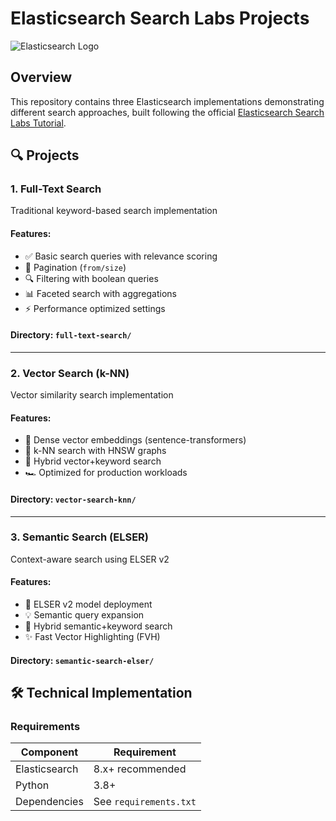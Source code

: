 # Elasticsearch Search Labs Projects

![Elasticsearch Logo](https://www.elastic.co/static-res/images/elastic-logo-200.png)

## Overview
This repository contains three Elasticsearch implementations demonstrating different search approaches, built following the official [Elasticsearch Search Labs Tutorial](https://www.elastic.co/search-labs/tutorials/search-tutorial).

## 🔍 Projects

### 1. Full-Text Search
Traditional keyword-based search implementation

#### Features:
- ✅ Basic search queries with relevance scoring
- 📄 Pagination (`from/size`)
- 🔍 Filtering with boolean queries
- 📊 Faceted search with aggregations
- ⚡ Performance optimized settings

#### Directory: `full-text-search/`

---

### 2. Vector Search (k-NN)
Vector similarity search implementation

#### Features:
- 🤖 Dense vector embeddings (sentence-transformers)
- 🔢 k-NN search with HNSW graphs
- 🔄 Hybrid vector+keyword search
- 🏎️ Optimized for production workloads

#### Directory: `vector-search-knn/`

---

### 3. Semantic Search (ELSER)
Context-aware search using ELSER v2

#### Features:
- 🧠 ELSER v2 model deployment
- 💡 Semantic query expansion
- 🔄 Hybrid semantic+keyword search
- ✨ Fast Vector Highlighting (FVH)

#### Directory: `semantic-search-elser/`

## 🛠️ Technical Implementation

### Requirements
| Component       | Requirement           |
|-----------------|-----------------------|
| Elasticsearch   | 8.x+ recommended      |
| Python          | 3.8+                  |
| Dependencies    | See `requirements.txt`|




   
